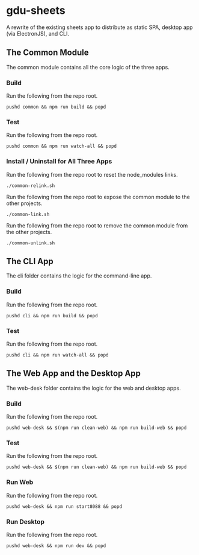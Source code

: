 # gdu-sheets

A rewrite of the existing sheets app to distribute as static SPA, desktop app (via ElectronJS), and CLI.

## The Common Module

The common module contains all the core logic of the three apps.

### Build

Run the following from the repo root.

```shell script
pushd common && npm run build && popd
```

### Test

Run the following from the repo root.

```shell script
pushd common && npm run watch-all && popd
```

### Install / Uninstall for All Three Apps

Run the following from the repo root to reset the node_modules links.

```shell script
./common-relink.sh
```

Run the following from the repo root to expose the common module to the other projects.

```shell script
./common-link.sh
```

Run the following from the repo root to remove the common module from the other projects.

```shell script
./common-unlink.sh
```

## The CLI App

The cli folder contains the logic for the command-line app.

### Build

Run the following from the repo root.

```shell script
pushd cli && npm run build && popd
```

### Test

Run the following from the repo root.

```shell script
pushd cli && npm run watch-all && popd
```

## The Web App and the Desktop App

The web-desk folder contains the logic for the web and desktop apps.

### Build

Run the following from the repo root.

```shell script
pushd web-desk && $(npm run clean-web) && npm run build-web && popd
```

### Test

Run the following from the repo root.

```shell script
pushd web-desk && $(npm run clean-web) && npm run build-web && popd
```

### Run Web

Run the following from the repo root.

```shell script
pushd web-desk && npm run start8088 && popd
```

### Run Desktop

Run the following from the repo root.

```shell script
pushd web-desk && npm run dev && popd
```
